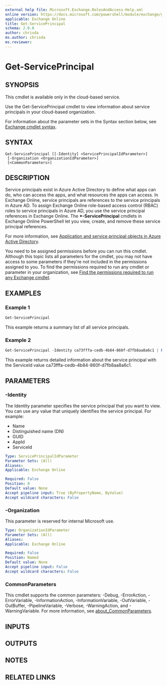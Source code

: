 ```yaml
---
external help file: Microsoft.Exchange.RolesAndAccess-Help.xml
online version: https://docs.microsoft.com/powershell/module/exchange/get-serviceprincipal
applicable: Exchange Online
title: Get-ServicePrincipal
schema: 2.0.0
author: chrisda
ms.author: chrisda
ms.reviewer:
---
```


# Get-ServicePrincipal

## SYNOPSIS
This cmdlet is available only in the cloud-based service.

Use the Get-ServicePrincipal cmdlet to view information about service principals in your cloud-based organization. 

For information about the parameter sets in the Syntax section below, see [Exchange cmdlet syntax](https://docs.microsoft.com/powershell/exchange/exchange-cmdlet-syntax).

## SYNTAX

```
Get-ServicePrincipal [[-Identity] <ServicePrincipalIdParameter>]
 [-Organization <OrganizationIdParameter>]
 [<CommonParameters>]
```

## DESCRIPTION
Service principals exist in Azure Active Directory to define what apps can do, who can access the apps, and what resources the apps can access. In Exchange Online, service principals are references to the service principals in Azure AD. To assign Exchange Online role-based access control (RBAC) roles to service principals in Azure AD, you use the service principal references in Exchange Online. The **\*-ServicePrincipal** cmdlets in Exchange Online PowerShell let you view, create, and remove these service principal references.

For more information, see [Application and service principal objects in Azure Active Directory](https://docs.microsoft.com/azure/active-directory/develop/app-objects-and-service-principals).

You need to be assigned permissions before you can run this cmdlet. Although this topic lists all parameters for the cmdlet, you may not have access to some parameters if they're not included in the permissions assigned to you. To find the permissions required to run any cmdlet or parameter in your organization, see [Find the permissions required to run any Exchange cmdlet](https://docs.microsoft.com/powershell/exchange/find-exchange-cmdlet-permissions).

## EXAMPLES

### Example 1
```powershell
Get-ServicePrincipal
```

This example returns a summary list of all service principals.

### Example 2
```powershell
Get-ServicePrincipal -Identity ca73fffa-cedb-4b84-860f-d7fb8aa8a6c1 | Format-List
```

This example returns detailed information about the service principal with the ServiceId value ca73fffa-cedb-4b84-860f-d7fb8aa8a6c1.

## PARAMETERS

### -Identity
The Identity parameter specifies the service principal that you want to view. You can use any value that uniquely identifies the service principal. For example:

- Name
- Distinguished name (DN)
- GUID
- AppId
- ServiceId

```yaml
Type: ServicePrincipalIdParameter
Parameter Sets: (All)
Aliases:
Applicable: Exchange Online

Required: False
Position: 0
Default value: None
Accept pipeline input: True (ByPropertyName, ByValue)
Accept wildcard characters: False
```

### -Organization
This parameter is reserved for internal Microsoft use.

```yaml
Type: OrganizationIdParameter
Parameter Sets: (All)
Aliases:
Applicable: Exchange Online

Required: False
Position: Named
Default value: None
Accept pipeline input: False
Accept wildcard characters: False
```

### CommonParameters
This cmdlet supports the common parameters: -Debug, -ErrorAction, -ErrorVariable, -InformationAction, -InformationVariable, -OutVariable, -OutBuffer, -PipelineVariable, -Verbose, -WarningAction, and -WarningVariable. For more information, see [about_CommonParameters](https://go.microsoft.com/fwlink/p/?LinkID=113216).

## INPUTS

## OUTPUTS

## NOTES

## RELATED LINKS
